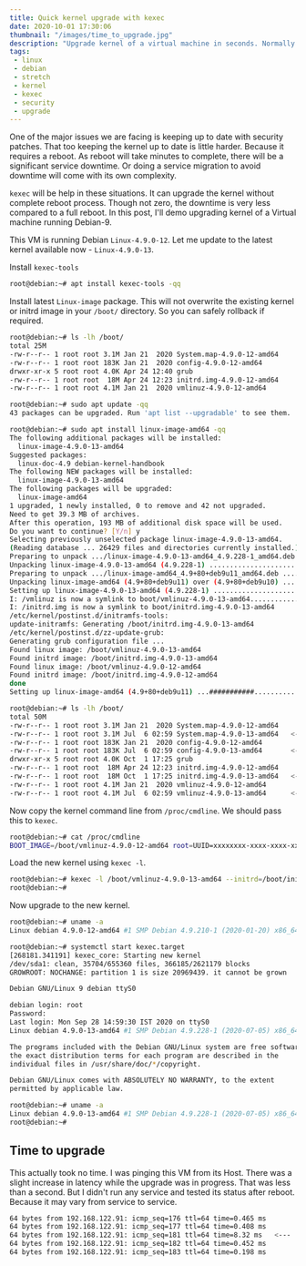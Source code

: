 ```yaml
---
title: Quick kernel upgrade with kexec
date: 2020-10-01 17:30:06
thumbnail: "/images/time_to_upgrade.jpg"
description: "Upgrade kernel of a virtual machine in seconds. Normally kernel upgrade will require a reboot. As reboot will take minutes to complete, service downtime will be more. Here we'll see how upgrade kernel of a VM running Debian-9 in seconds."
tags:
 - linux
 - debian
 - stretch
 - kernel
 - kexec
 - security
 - upgrade
---
```


One of the major issues we are facing is keeping up to date with security patches. That too keeping the kernel up to date is little harder. Because it requires a reboot. As reboot will take minutes to complete, there will be a significant service downtime. Or doing a service migration to avoid downtime will come with its own complexity.

`kexec` will be help in these situations. It can upgrade the kernel without complete reboot process. Though not zero, the downtime is very less compared to a full reboot. In this post, I'll demo upgrading kernel of a Virtual machine running Debian-9.

This VM is running Debian `Linux-4.9.0-12`. Let me update to the latest kernel available now - `Linux-4.9.0-13`.

Install `kexec-tools`
```sh
root@debian:~# apt install kexec-tools -qq
```

Install latest `Linux-image` package. This will not overwrite the existing kernel or initrd image in your `/boot/` directory. So you can safely rollback if required.
```sh
root@debian:~# ls -lh /boot/
total 25M
-rw-r--r-- 1 root root 3.1M Jan 21  2020 System.map-4.9.0-12-amd64
-rw-r--r-- 1 root root 183K Jan 21  2020 config-4.9.0-12-amd64
drwxr-xr-x 5 root root 4.0K Apr 24 12:40 grub
-rw-r--r-- 1 root root  18M Apr 24 12:23 initrd.img-4.9.0-12-amd64
-rw-r--r-- 1 root root 4.1M Jan 21  2020 vmlinuz-4.9.0-12-amd64

root@debian:~# sudo apt update -qq
43 packages can be upgraded. Run 'apt list --upgradable' to see them.

root@debian:~# sudo apt install linux-image-amd64 -qq
The following additional packages will be installed:
  linux-image-4.9.0-13-amd64
Suggested packages:
  linux-doc-4.9 debian-kernel-handbook
The following NEW packages will be installed:
  linux-image-4.9.0-13-amd64
The following packages will be upgraded:
  linux-image-amd64
1 upgraded, 1 newly installed, 0 to remove and 42 not upgraded.
Need to get 39.3 MB of archives.
After this operation, 193 MB of additional disk space will be used.
Do you want to continue? [Y/n] y
Selecting previously unselected package linux-image-4.9.0-13-amd64.
(Reading database ... 26429 files and directories currently installed.)
Preparing to unpack .../linux-image-4.9.0-13-amd64_4.9.228-1_amd64.deb ...
Unpacking linux-image-4.9.0-13-amd64 (4.9.228-1) ...........................]
Preparing to unpack .../linux-image-amd64_4.9+80+deb9u11_amd64.deb .........]
Unpacking linux-image-amd64 (4.9+80+deb9u11) over (4.9+80+deb9u10) .........]
Setting up linux-image-4.9.0-13-amd64 (4.9.228-1) ..........................]
I: /vmlinuz is now a symlink to boot/vmlinuz-4.9.0-13-amd64.................]
I: /initrd.img is now a symlink to boot/initrd.img-4.9.0-13-amd64
/etc/kernel/postinst.d/initramfs-tools:
update-initramfs: Generating /boot/initrd.img-4.9.0-13-amd64
/etc/kernel/postinst.d/zz-update-grub:
Generating grub configuration file ...
Found linux image: /boot/vmlinuz-4.9.0-13-amd64
Found initrd image: /boot/initrd.img-4.9.0-13-amd64
Found linux image: /boot/vmlinuz-4.9.0-12-amd64
Found initrd image: /boot/initrd.img-4.9.0-12-amd64
done
Setting up linux-image-amd64 (4.9+80+deb9u11) ...###########................]

root@debian:~# ls -lh /boot/
total 50M
-rw-r--r-- 1 root root 3.1M Jan 21  2020 System.map-4.9.0-12-amd64
-rw-r--r-- 1 root root 3.1M Jul  6 02:59 System.map-4.9.0-13-amd64   <---
-rw-r--r-- 1 root root 183K Jan 21  2020 config-4.9.0-12-amd64
-rw-r--r-- 1 root root 183K Jul  6 02:59 config-4.9.0-13-amd64       <---
drwxr-xr-x 5 root root 4.0K Oct  1 17:25 grub
-rw-r--r-- 1 root root  18M Apr 24 12:23 initrd.img-4.9.0-12-amd64
-rw-r--r-- 1 root root  18M Oct  1 17:25 initrd.img-4.9.0-13-amd64   <---
-rw-r--r-- 1 root root 4.1M Jan 21  2020 vmlinuz-4.9.0-12-amd64
-rw-r--r-- 1 root root 4.1M Jul  6 02:59 vmlinuz-4.9.0-13-amd64      <---
```

Now copy the kernel command line from `/proc/cmdline`. We should pass this to `kexec`.
```sh
root@debian:~# cat /proc/cmdline
BOOT_IMAGE=/boot/vmlinuz-4.9.0-12-amd64 root=UUID=xxxxxxxx-xxxx-xxxx-xxxx-xxxxxxxxxxxx ro net.ifnames=0 biosdevname=0 cgroup_enable=memory console=tty0 console=ttyS0,115200 notsc scsi_mod.use_blk_mq=Y quiet
```

Load the new kernel using `kexec -l`.
```sh
root@debian:~# kexec -l /boot/vmlinuz-4.9.0-13-amd64 --initrd=/boot/initrd.img-4.9.0-13-amd64 --command-line="BOOT_IMAGE=/boot/vmlinuz-4.9.0-13-amd64 root=UUID=xxxxxxxx-xxxx-xxxx-xxxx-xxxxxxxxxxxx ro net.ifnames=0 biosdevname=0 cgroup_enable=memory console=tty0 console=ttyS0,115200 notsc scsi_mod.use_blk_mq=Y quiet"
root@debian:~#
```

Now upgrade to the new kernel.
```sh
root@debian:~# uname -a
Linux debian 4.9.0-12-amd64 #1 SMP Debian 4.9.210-1 (2020-01-20) x86_64 GNU/Linux

root@debian:~# systemctl start kexec.target
[268181.341191] kexec_core: Starting new kernel
/dev/sda1: clean, 35704/655360 files, 366185/2621179 blocks
GROWROOT: NOCHANGE: partition 1 is size 20969439. it cannot be grown

Debian GNU/Linux 9 debian ttyS0

debian login: root
Password:
Last login: Mon Sep 28 14:59:30 IST 2020 on ttyS0
Linux debian 4.9.0-13-amd64 #1 SMP Debian 4.9.228-1 (2020-07-05) x86_64

The programs included with the Debian GNU/Linux system are free software;
the exact distribution terms for each program are described in the
individual files in /usr/share/doc/*/copyright.

Debian GNU/Linux comes with ABSOLUTELY NO WARRANTY, to the extent
permitted by applicable law.

root@debian:~# uname -a
Linux debian 4.9.0-13-amd64 #1 SMP Debian 4.9.228-1 (2020-07-05) x86_64 GNU/Linux
root@debian:~#
```

## Time to upgrade
This actually took no time. I was pinging this VM from its Host. There was a slight increase in latency while the upgrade was in progress. That was less than a second. But I didn't run any service and tested its status after reboot. Because it may vary from service to service.

```sh
64 bytes from 192.168.122.91: icmp_seq=176 ttl=64 time=0.465 ms
64 bytes from 192.168.122.91: icmp_seq=177 ttl=64 time=0.408 ms
64 bytes from 192.168.122.91: icmp_seq=181 ttl=64 time=8.32 ms   <---
64 bytes from 192.168.122.91: icmp_seq=182 ttl=64 time=0.452 ms
64 bytes from 192.168.122.91: icmp_seq=183 ttl=64 time=0.198 ms

```

